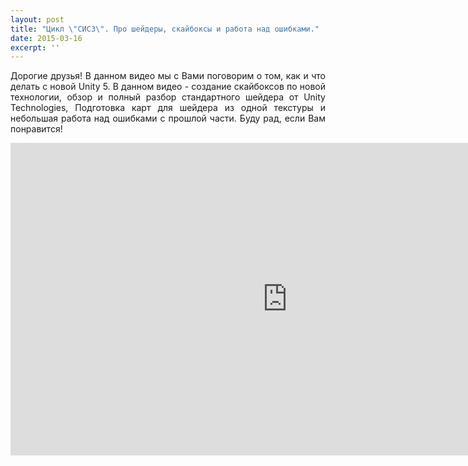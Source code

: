 ```yaml
---
layout: post
title: "Цикл \"СИС3\". Про шейдеры, скайбоксы и работа над ошибками."
date: 2015-03-16
excerpt: ''
---
```


<p style="text-align: justify;">Дорогие друзья! В данном видео мы с Вами поговорим о том, как и что делать с новой Unity 5. В данном видео - создание скайбоксов по новой технологии, обзор и полный разбор стандартного шейдера от Unity Technologies, Подготовка карт для шейдера из одной текстуры и небольшая работа над ошибками с прошлой части. Буду рад, если Вам понравится!</p>
<iframe src="https://www.youtube.com/embed/fXOREKrs5Mc" width="885" height="500" frameborder="0" allowfullscreen="allowfullscreen"></iframe>